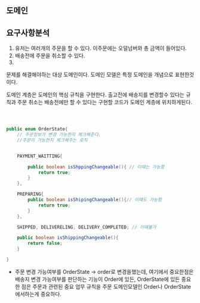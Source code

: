 ## 도메인


## 요구사항분석

1. 유저는 여러개의 주문을 할 수 있다. 이주문에는 오덜넘버와 총 금액이 들어있다.
2. 배송전에 주문을 취소할 수 있다.
3. 




문제를 해결해야하는 대상 도메인이다. 도메인 모델은 특정 도메인을 개념으로 표현한것이다. 


도메인 계층은 도메인의 핵심 규칙을 구현한다.
출고전에 배송지를 변경할수 있다는 규칙과 주문 취소는 배송전에만 할 수 있다는 구현할 코드가 도메인 계층에 위치하게된다.



```java



public enum OrderState{
    // 주문정보가 변경 가능한지 체크해준다.
    //주문이 가능한지 체크해주는 로직


    PAYMENT_WAITTING{

        public boolean isShppingChangeable(){ // 이때는 가능함
            return true;
        }
    },

    PREPARING{
        public boolean isShipingChangeable(){// 이떄도 가능함
            return true;
        }
    },

    SHIPPED, DELIVERELING, DELIVERY_COMPLETED; // 이떄불가

    public boolean isShippingChangeable(){
        return false;
    }

}
```


* 주문 변경 가능여부를 OrderState -> order로 변경을했는데, 여기에서 중요한점은  배송지 변경 가능여부를 판단하는 기능이 Order에 있든, OrderState에 있든 중요한 점은 주문과 관련된 중요 업무 규칙을 주문 도메인모델인 Order나 OrderState에서하는게 중요하다.